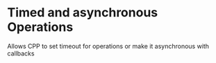 # Timed and asynchronous Operations

Allows CPP to set timeout for operations or make it asynchronous with callbacks
